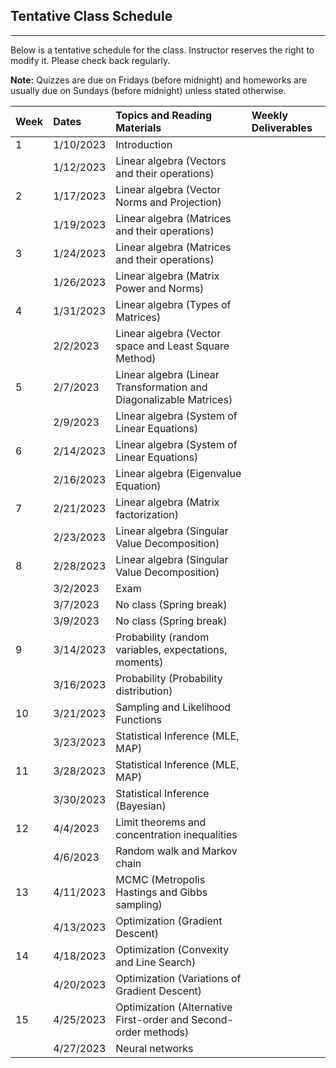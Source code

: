 ## Tentative Class Schedule
---
 Below is a tentative schedule for the class. Instructor reserves the right to modify it. Please check back regularly. 

**Note:** Quizzes are due on Fridays (before midnight) and homeworks are usually due on Sundays (before midnight) unless stated otherwise.

| Week |    Dates   |    Topics and Reading Materials                |  Weekly Deliverables     |
|------|:-----------|:-----------------------------------------------|:-------------------------|
| 1   | 1/10/2023  | Introduction                                    |                          |
|     | 1/12/2023  | Linear algebra (Vectors and their operations)   |                          | 
| 2   | 1/17/2023  | Linear algebra (Vector Norms and Projection)    |                          |
|     | 1/19/2023  | Linear algebra (Matrices and their operations)  |                          |
| 3   | 1/24/2023  | Linear algebra (Matrices and their operations)  |                          | 
|     | 1/26/2023  | Linear algebra (Matrix Power and Norms)         |                          | 
| 4   | 1/31/2023  | Linear algebra (Types of Matrices)              |                          |
|     | 2/2/2023   | Linear algebra (Vector space and Least Square Method) |                    | 
| 5   | 2/7/2023   | Linear algebra (Linear Transformation and Diagonalizable Matrices) |       |
|     | 2/9/2023   | Linear algebra (System of Linear Equations)     |                          |
| 6   | 2/14/2023  | Linear algebra (System of Linear Equations)     |                          |
|     | 2/16/2023  | Linear algebra (Eigenvalue Equation)            |                          |
| 7   | 2/21/2023  | Linear algebra (Matrix factorization)           |                          |
|     | 2/23/2023  | Linear algebra (Singular Value Decomposition)   |                          |
| 8   | 2/28/2023  | Linear algebra (Singular Value Decomposition)   |                          | 
|     | 3/2/2023   | Exam                                            |                          |
|     | 3/7/2023   | No class (Spring break)                         |                          |
|     | 3/9/2023   | No class (Spring break)                         |                          |
| 9   | 3/14/2023  | Probability (random variables, expectations, moments)  |                   |
|     | 3/16/2023  | Probability (Probability distribution)          |                          |
| 10  | 3/21/2023  | Sampling and Likelihood Functions               |                          |
|     | 3/23/2023  | Statistical Inference (MLE, MAP)                |                          |
| 11  | 3/28/2023  | Statistical Inference (MLE, MAP)                |                          |
|     | 3/30/2023  | Statistical Inference (Bayesian)                |                          |
| 12  | 4/4/2023   | Limit theorems and concentration inequalities   |                          |
|     | 4/6/2023   | Random walk and Markov chain                    |                          |
| 13  | 4/11/2023  | MCMC (Metropolis Hastings and Gibbs sampling)   |                          |
|     | 4/13/2023  | Optimization (Gradient Descent)                 |                          | 
| 14  | 4/18/2023  | Optimization (Convexity and Line Search)        |                          |
|     | 4/20/2023  | Optimization (Variations of Gradient Descent)   |                          |
| 15  | 4/25/2023  | Optimization (Alternative First-order and Second-order methods)  |         |
|     | 4/27/2023  | Neural networks                                 |                          |
